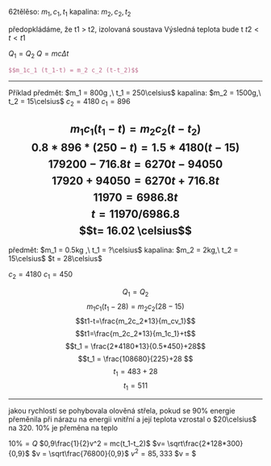 62tělěso: $m_1, c_1, t_1$
kapalina: $m_2, c_2, t_2$

předopkládáme, že t1 > t2, izolovaná soustava
Výsledná teplota bude t
$t2 < t < t1$

$Q_1 = Q_2$
$Q = mc\Delta t$

```latex
$$m_1c_1 (t_1-t) = m_2 c_2 (t-t_2)$$
```

---

Příklad
předmět: $m_1 = 800g ,\  t_1 = 250\celsius$
kapalina: $m_2 = 1500g,\ t_2 = 15\celsius$
$c_2 = 4180$
$c_1 = 896$


$$m_1c_1(t_1 - t)=m_2c_2(t-t_2)$$
$$0.8*896*(250-t)=1.5*4180(t-15)$$
$$179200- 716.8t = 6270t-94050$$
$$17920+94050=6270t+716.8t$$
$$11970 = 6986.8t$$
$$t = 11970/6986.8$$
$$t= 16.02 \celsius$$
---

předmět: $m_1 = 0.5kg ,\  t_1 = ?\celsius$
kapalina: $m_2 = 2kg,\ t_2 = 15\celsius$
$t = 28\celsius$

$c_2 = 4180$
$c_1 = 450$


$$Q_1 = Q_2$$
$$m_1c_1(t_1-28)=m_2c_2(28-15)$$
$$t1-t=\frac{m_2c_2*13}{m_cv_1}$$
$$t1=\frac{m_2c_2*13}{m_1c_1}+t$$
$$t_1 = \frac{2*4180*13}{0.5*450}+28$$
$$t_1 = \frac{108680}{225}+28 $$
$$t_1 = 483+28$$
$$t_1 = 511$$


---

jakou rychlostí se pohybovala olověná střela, pokud se 90% energie přeměnila při nárazu na energii vnitřní a její teplota vzrostal o $20\celsius$ na 320. 10% je přeměna na teplo

$10\% = Q$
$0,9\frac{1}{2}v^2 = mc(t_1-t_2)$
$v= \sqrt\frac{2*128*300}{0,9}$
$v = \sqrt\frac{76800}{0,9}$
$v^2 = 85,333$
$v = $